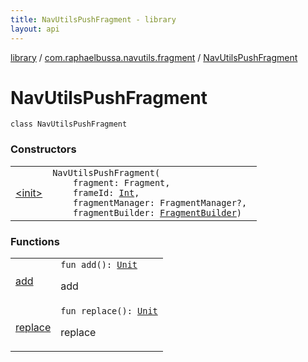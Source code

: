 ```yaml
---
title: NavUtilsPushFragment - library
layout: api
---
```


<div class='api-docs-breadcrumbs'><a href="../../index.html">library</a> / <a href="../index.html">com.raphaelbussa.navutils.fragment</a> / <a href="./index.html">NavUtilsPushFragment</a></div>

# NavUtilsPushFragment

<div class="signature"><code><span class="keyword">class </span><span class="identifier">NavUtilsPushFragment</span></code></div>

### Constructors

<table class="api-docs-table">
<tbody>
<tr>
<td markdown="1">

<a href="-init-.html">&lt;init&gt;</a>


</td>
<td markdown="1">
<div class="signature"><code><span class="identifier">NavUtilsPushFragment</span><span class="symbol">(</span><br/>&nbsp;&nbsp;&nbsp;&nbsp;<span class="parameterName" id="com.raphaelbussa.navutils.fragment.NavUtilsPushFragment$<init>(androidx.fragment.app.Fragment, kotlin.Int, androidx.fragment.app.FragmentManager, com.raphaelbussa.navutils.fragment.FragmentBuilder)/fragment">fragment</span><span class="symbol">:</span>&nbsp;<span class="identifier">Fragment</span><span class="symbol">, </span><br/>&nbsp;&nbsp;&nbsp;&nbsp;<span class="parameterName" id="com.raphaelbussa.navutils.fragment.NavUtilsPushFragment$<init>(androidx.fragment.app.Fragment, kotlin.Int, androidx.fragment.app.FragmentManager, com.raphaelbussa.navutils.fragment.FragmentBuilder)/frameId">frameId</span><span class="symbol">:</span>&nbsp;<a href="https://kotlinlang.org/api/latest/jvm/stdlib/kotlin/-int/index.html"><span class="identifier">Int</span></a><span class="symbol">, </span><br/>&nbsp;&nbsp;&nbsp;&nbsp;<span class="parameterName" id="com.raphaelbussa.navutils.fragment.NavUtilsPushFragment$<init>(androidx.fragment.app.Fragment, kotlin.Int, androidx.fragment.app.FragmentManager, com.raphaelbussa.navutils.fragment.FragmentBuilder)/fragmentManager">fragmentManager</span><span class="symbol">:</span>&nbsp;<span class="identifier">FragmentManager</span><span class="symbol">?</span><span class="symbol">, </span><br/>&nbsp;&nbsp;&nbsp;&nbsp;<span class="parameterName" id="com.raphaelbussa.navutils.fragment.NavUtilsPushFragment$<init>(androidx.fragment.app.Fragment, kotlin.Int, androidx.fragment.app.FragmentManager, com.raphaelbussa.navutils.fragment.FragmentBuilder)/fragmentBuilder">fragmentBuilder</span><span class="symbol">:</span>&nbsp;<a href="../-fragment-builder/index.html"><span class="identifier">FragmentBuilder</span></a><span class="symbol">)</span></code></div>

</td>
</tr>
</tbody>
</table>

### Functions

<table class="api-docs-table">
<tbody>
<tr>
<td markdown="1">

<a href="add.html">add</a>


</td>
<td markdown="1">
<div class="signature"><code><span class="keyword">fun </span><span class="identifier">add</span><span class="symbol">(</span><span class="symbol">)</span><span class="symbol">: </span><a href="https://kotlinlang.org/api/latest/jvm/stdlib/kotlin/-unit/index.html"><span class="identifier">Unit</span></a></code></div>

add


</td>
</tr>
<tr>
<td markdown="1">

<a href="replace.html">replace</a>


</td>
<td markdown="1">
<div class="signature"><code><span class="keyword">fun </span><span class="identifier">replace</span><span class="symbol">(</span><span class="symbol">)</span><span class="symbol">: </span><a href="https://kotlinlang.org/api/latest/jvm/stdlib/kotlin/-unit/index.html"><span class="identifier">Unit</span></a></code></div>

replace


</td>
</tr>
</tbody>
</table>
